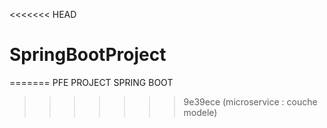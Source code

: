 <<<<<<< HEAD
# SpringBootProject
=======
PFE PROJECT
SPRING BOOT
>>>>>>> 9e39ece (microservice : couche modele)
